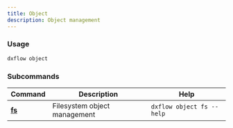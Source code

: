 ```yaml
---
title: Object 
description: Object management
---
```


### Usage

```bash [Terminal]
dxflow object
```

### Subcommands

| Command | Description | Help |
|---------|-------------|------|
| [**fs**](/docs/cli/object/fs) | Filesystem object management | `dxflow object fs --help` |

